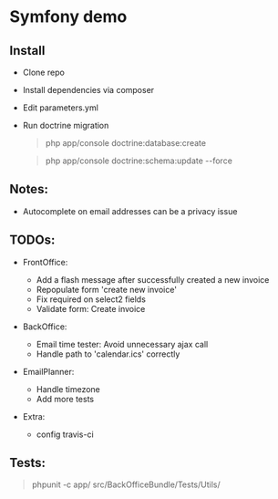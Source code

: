 # Symfony demo


## Install

- Clone repo
- Install dependencies via composer
- Edit parameters.yml
- Run doctrine migration

    > php app/console doctrine:database:create

    > php app/console doctrine:schema:update --force


## Notes:

- Autocomplete on email addresses can be a privacy issue


## TODOs:

- FrontOffice:
    - Add a flash message after successfully created a new invoice
    - Repopulate form 'create new invoice'
    - Fix required on select2 fields
    - Validate form: Create invoice

- BackOffice:
    - Email time tester: Avoid unnecessary ajax call
    - Handle path to 'calendar.ics' correctly

- EmailPlanner:
    - Handle timezone
    - Add more tests

- Extra:
    - config travis-ci


## Tests:

> phpunit -c app/ src/BackOfficeBundle/Tests/Utils/
